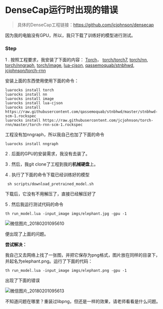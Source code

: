 # DenseCap运行时出现的错误

> 具体的DenseCap工程链接：https://github.com/jcjohnson/densecap

因为我的电脑没有GPU，所以，我只下载了训练好的模型进行测试。

### Step

1 . 按照工程要求，我安装了下面的内容： [Torch](http://torch.ch/)， [torch/torch7](https://github.com/torch/torch7), [torch/nn](https://github.com/torch/nn), [torch/nngraph](https://github.com/torch/nngraph), [torch/image](https://github.com/torch/image), [lua-cjson](https://luarocks.org/modules/luarocks/lua-cjson), [qassemoquab/stnbhwd](https://github.com/qassemoquab/stnbhwd), [jcjohnson/torch-rnn](https://github.com/jcjohnson/torch-rnn)

安装上面的东西使用使用下面的命令：

```
luarocks install torch
luarocks install nn
luarocks install image
luarocks install lua-cjson
luarocks install https://raw.githubusercontent.com/qassemoquab/stnbhwd/master/stnbhwd-scm-1.rockspec
luarocks install https://raw.githubusercontent.com/jcjohnson/torch-rnn/master/torch-rnn-scm-1.rockspec
```

工程没有加nngraph，所以我自己也加了下面的命令

```
luarocks install nngraph
```

2 . 后面的GPU的安装需求，我没有去装了。

3 . 然后，我git clone了工程到我的**机械硬盘**上。

4 . 执行了下面的命令下载已经训练好的模型  

```
 sh scripts/download_pretrained_model.sh
```

下载后，它没有不用解压了，直接已经解压好了

5 . 然后我运行测试代码的命令

```
th run_model.lua -input_image imgs/elephant.jpg -gpu -1
```

![微信图片_20180201095610](D:\龙马智芯\Intership\question\imgs\微信图片_20180201095610.jpg)

便出现了上面的问题。

**尝试解决：**

我自己又去网络上找了一张图，并把它保存为png格式，图片放在同样的目录下，并起名为elephant.png。运行了下面的代码：

```
th run_model.lua -input_image imgs/elephant.png -gpu -1
```

出现了下面的错误

![微信图片_20180201095613](D:\龙马智芯\Intership\question\imgs\微信图片_20180201095613.jpg)

不知道问题在哪里？重装过libpng，但还是一样的效果，请老师看看是什么问题。